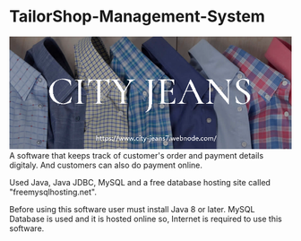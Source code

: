 # TailorShop-Management-System
![alt text](https://github.com/JameelShaikh32/TailorShop-Management-System/blob/main/src/Home/images/splashscreen.png)
A software that keeps track of customer's order and payment details digitaly. And customers can also do payment online.

Used Java, Java JDBC, MySQL and a free database hosting site called "freemysqlhosting.net".

Before using this software user must install Java 8 or later. MySQL Database is used and it is hosted online so, Internet is required to use this software.
